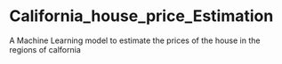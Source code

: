 # California_house_price_Estimation
A Machine Learning model to estimate the prices of the house in the regions of calfornia
